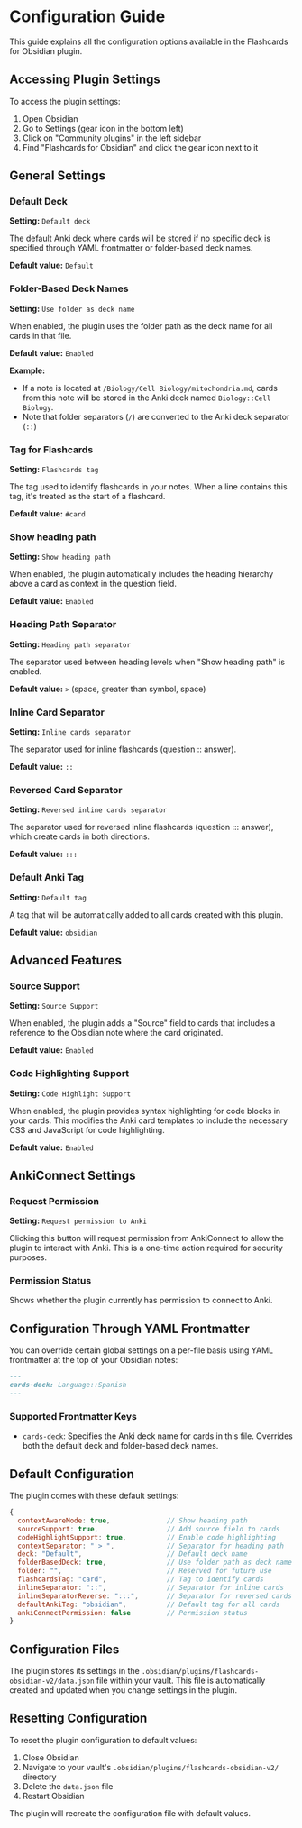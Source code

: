 # Configuration Guide

This guide explains all the configuration options available in the Flashcards for Obsidian plugin.

## Accessing Plugin Settings

To access the plugin settings:

1. Open Obsidian
2. Go to Settings (gear icon in the bottom left)
3. Click on "Community plugins" in the left sidebar
4. Find "Flashcards for Obsidian" and click the gear icon next to it

## General Settings

### Default Deck

**Setting:** `Default deck`

The default Anki deck where cards will be stored if no specific deck is specified through YAML frontmatter or folder-based deck names.

**Default value:** `Default`

### Folder-Based Deck Names

**Setting:** `Use folder as deck name`

When enabled, the plugin uses the folder path as the deck name for all cards in that file.

**Default value:** `Enabled`

**Example:**
- If a note is located at `/Biology/Cell Biology/mitochondria.md`, cards from this note will be stored in the Anki deck named `Biology::Cell Biology`.
- Note that folder separators (`/`) are converted to the Anki deck separator (`::`)

### Tag for Flashcards

**Setting:** `Flashcards tag`

The tag used to identify flashcards in your notes. When a line contains this tag, it's treated as the start of a flashcard.

**Default value:** `#card`

### Show heading path

**Setting:** `Show heading path`

When enabled, the plugin automatically includes the heading hierarchy above a card as context in the question field.

**Default value:** `Enabled`

### Heading Path Separator

**Setting:** `Heading path separator`

The separator used between heading levels when "Show heading path" is enabled.

**Default value:** ` > ` (space, greater than symbol, space)

### Inline Card Separator

**Setting:** `Inline cards separator`

The separator used for inline flashcards (question :: answer).

**Default value:** `::`

### Reversed Card Separator

**Setting:** `Reversed inline cards separator`

The separator used for reversed inline flashcards (question ::: answer), which create cards in both directions.

**Default value:** `:::`

### Default Anki Tag

**Setting:** `Default tag`

A tag that will be automatically added to all cards created with this plugin.

**Default value:** `obsidian`

## Advanced Features

### Source Support

**Setting:** `Source Support`

When enabled, the plugin adds a "Source" field to cards that includes a reference to the Obsidian note where the card originated.

**Default value:** `Enabled`

### Code Highlighting Support

**Setting:** `Code Highlight Support`

When enabled, the plugin provides syntax highlighting for code blocks in your cards. This modifies the Anki card templates to include the necessary CSS and JavaScript for code highlighting.

**Default value:** `Enabled`

## AnkiConnect Settings

### Request Permission

**Setting:** `Request permission to Anki`

Clicking this button will request permission from AnkiConnect to allow the plugin to interact with Anki. This is a one-time action required for security purposes.

### Permission Status

Shows whether the plugin currently has permission to connect to Anki.

## Configuration Through YAML Frontmatter

You can override certain global settings on a per-file basis using YAML frontmatter at the top of your Obsidian notes:

```markdown
---
cards-deck: Language::Spanish
---
```

### Supported Frontmatter Keys

- `cards-deck`: Specifies the Anki deck name for cards in this file. Overrides both the default deck and folder-based deck names.

## Default Configuration

The plugin comes with these default settings:

```javascript
{
  contextAwareMode: true,              // Show heading path
  sourceSupport: true,                 // Add source field to cards
  codeHighlightSupport: true,          // Enable code highlighting 
  contextSeparator: " > ",             // Separator for heading path
  deck: "Default",                     // Default deck name
  folderBasedDeck: true,               // Use folder path as deck name
  folder: "",                          // Reserved for future use
  flashcardsTag: "card",               // Tag to identify cards
  inlineSeparator: "::",               // Separator for inline cards
  inlineSeparatorReverse: ":::",       // Separator for reversed cards
  defaultAnkiTag: "obsidian",          // Default tag for all cards
  ankiConnectPermission: false         // Permission status
}
```

## Configuration Files

The plugin stores its settings in the `.obsidian/plugins/flashcards-obsidian-v2/data.json` file within your vault. This file is automatically created and updated when you change settings in the plugin.

## Resetting Configuration

To reset the plugin configuration to default values:

1. Close Obsidian
2. Navigate to your vault's `.obsidian/plugins/flashcards-obsidian-v2/` directory
3. Delete the `data.json` file
4. Restart Obsidian

The plugin will recreate the configuration file with default values.
